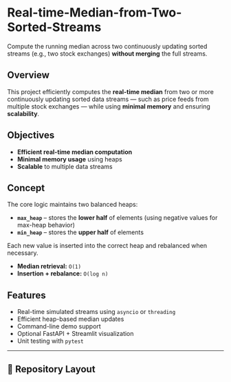 # Real-time-Median-from-Two-Sorted-Streams


Compute the running median across two continuously updating sorted streams (e.g., two stock exchanges) **without merging** the full streams.



## Overview

This project efficiently computes the **real-time median** from two or more continuously updating sorted data streams — such as price feeds from multiple stock exchanges — while using **minimal memory** and ensuring **scalability**.



##  Objectives

-  **Efficient real-time median computation**  
-  **Minimal memory usage** using heaps  
-  **Scalable** to multiple data streams  



##  Concept

The core logic maintains two balanced heaps:

- **`max_heap`** – stores the **lower half** of elements (using negative values for max-heap behavior)  
- **`min_heap`** – stores the **upper half** of elements  

Each new value is inserted into the correct heap and rebalanced when necessary.  

- **Median retrieval:** `O(1)`  
- **Insertion + rebalance:** `O(log n)`



##  Features

-  Real-time simulated streams using `asyncio` or `threading`  
-  Efficient heap-based median updates  
-  Command-line demo support  
-  Optional FastAPI + Streamlit visualization  
-  Unit testing with `pytest`

---

## 🧩 Repository Layout

